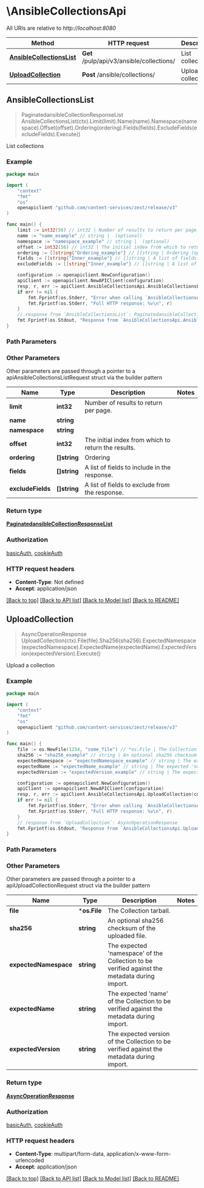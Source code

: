 # \AnsibleCollectionsApi

All URIs are relative to *http://localhost:8080*

Method | HTTP request | Description
------------- | ------------- | -------------
[**AnsibleCollectionsList**](AnsibleCollectionsApi.md#AnsibleCollectionsList) | **Get** /pulp/api/v3/ansible/collections/ | List collections
[**UploadCollection**](AnsibleCollectionsApi.md#UploadCollection) | **Post** /ansible/collections/ | Upload a collection



## AnsibleCollectionsList

> PaginatedansibleCollectionResponseList AnsibleCollectionsList(ctx).Limit(limit).Name(name).Namespace(namespace).Offset(offset).Ordering(ordering).Fields(fields).ExcludeFields(excludeFields).Execute()

List collections



### Example

```go
package main

import (
    "context"
    "fmt"
    "os"
    openapiclient "github.com/content-services/zest/release/v3"
)

func main() {
    limit := int32(56) // int32 | Number of results to return per page. (optional)
    name := "name_example" // string |  (optional)
    namespace := "namespace_example" // string |  (optional)
    offset := int32(56) // int32 | The initial index from which to return the results. (optional)
    ordering := []string{"Ordering_example"} // []string | Ordering (optional)
    fields := []string{"Inner_example"} // []string | A list of fields to include in the response. (optional)
    excludeFields := []string{"Inner_example"} // []string | A list of fields to exclude from the response. (optional)

    configuration := openapiclient.NewConfiguration()
    apiClient := openapiclient.NewAPIClient(configuration)
    resp, r, err := apiClient.AnsibleCollectionsApi.AnsibleCollectionsList(context.Background()).Limit(limit).Name(name).Namespace(namespace).Offset(offset).Ordering(ordering).Fields(fields).ExcludeFields(excludeFields).Execute()
    if err != nil {
        fmt.Fprintf(os.Stderr, "Error when calling `AnsibleCollectionsApi.AnsibleCollectionsList``: %v\n", err)
        fmt.Fprintf(os.Stderr, "Full HTTP response: %v\n", r)
    }
    // response from `AnsibleCollectionsList`: PaginatedansibleCollectionResponseList
    fmt.Fprintf(os.Stdout, "Response from `AnsibleCollectionsApi.AnsibleCollectionsList`: %v\n", resp)
}
```

### Path Parameters



### Other Parameters

Other parameters are passed through a pointer to a apiAnsibleCollectionsListRequest struct via the builder pattern


Name | Type | Description  | Notes
------------- | ------------- | ------------- | -------------
 **limit** | **int32** | Number of results to return per page. | 
 **name** | **string** |  | 
 **namespace** | **string** |  | 
 **offset** | **int32** | The initial index from which to return the results. | 
 **ordering** | **[]string** | Ordering | 
 **fields** | **[]string** | A list of fields to include in the response. | 
 **excludeFields** | **[]string** | A list of fields to exclude from the response. | 

### Return type

[**PaginatedansibleCollectionResponseList**](PaginatedansibleCollectionResponseList.md)

### Authorization

[basicAuth](../README.md#basicAuth), [cookieAuth](../README.md#cookieAuth)

### HTTP request headers

- **Content-Type**: Not defined
- **Accept**: application/json

[[Back to top]](#) [[Back to API list]](../README.md#documentation-for-api-endpoints)
[[Back to Model list]](../README.md#documentation-for-models)
[[Back to README]](../README.md)


## UploadCollection

> AsyncOperationResponse UploadCollection(ctx).File(file).Sha256(sha256).ExpectedNamespace(expectedNamespace).ExpectedName(expectedName).ExpectedVersion(expectedVersion).Execute()

Upload a collection



### Example

```go
package main

import (
    "context"
    "fmt"
    "os"
    openapiclient "github.com/content-services/zest/release/v3"
)

func main() {
    file := os.NewFile(1234, "some_file") // *os.File | The Collection tarball.
    sha256 := "sha256_example" // string | An optional sha256 checksum of the uploaded file. (optional)
    expectedNamespace := "expectedNamespace_example" // string | The expected 'namespace' of the Collection to be verified against the metadata during import. (optional)
    expectedName := "expectedName_example" // string | The expected 'name' of the Collection to be verified against the metadata during import. (optional)
    expectedVersion := "expectedVersion_example" // string | The expected version of the Collection to be verified against the metadata during import. (optional)

    configuration := openapiclient.NewConfiguration()
    apiClient := openapiclient.NewAPIClient(configuration)
    resp, r, err := apiClient.AnsibleCollectionsApi.UploadCollection(context.Background()).File(file).Sha256(sha256).ExpectedNamespace(expectedNamespace).ExpectedName(expectedName).ExpectedVersion(expectedVersion).Execute()
    if err != nil {
        fmt.Fprintf(os.Stderr, "Error when calling `AnsibleCollectionsApi.UploadCollection``: %v\n", err)
        fmt.Fprintf(os.Stderr, "Full HTTP response: %v\n", r)
    }
    // response from `UploadCollection`: AsyncOperationResponse
    fmt.Fprintf(os.Stdout, "Response from `AnsibleCollectionsApi.UploadCollection`: %v\n", resp)
}
```

### Path Parameters



### Other Parameters

Other parameters are passed through a pointer to a apiUploadCollectionRequest struct via the builder pattern


Name | Type | Description  | Notes
------------- | ------------- | ------------- | -------------
 **file** | ***os.File** | The Collection tarball. | 
 **sha256** | **string** | An optional sha256 checksum of the uploaded file. | 
 **expectedNamespace** | **string** | The expected &#39;namespace&#39; of the Collection to be verified against the metadata during import. | 
 **expectedName** | **string** | The expected &#39;name&#39; of the Collection to be verified against the metadata during import. | 
 **expectedVersion** | **string** | The expected version of the Collection to be verified against the metadata during import. | 

### Return type

[**AsyncOperationResponse**](AsyncOperationResponse.md)

### Authorization

[basicAuth](../README.md#basicAuth), [cookieAuth](../README.md#cookieAuth)

### HTTP request headers

- **Content-Type**: multipart/form-data, application/x-www-form-urlencoded
- **Accept**: application/json

[[Back to top]](#) [[Back to API list]](../README.md#documentation-for-api-endpoints)
[[Back to Model list]](../README.md#documentation-for-models)
[[Back to README]](../README.md)

